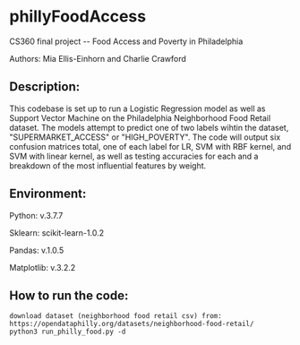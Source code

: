 # phillyFoodAccess
CS360 final project -- Food Access and Poverty in Philadelphia 

Authors: Mia Ellis-Einhorn and Charlie Crawford

## Description:
This codebase is set up to run a Logistic Regression model as well as Support Vector Machine on the Philadelphia Neighborhood Food Retail dataset. The models attempt to predict one of two labels wihtin the dataset, "SUPERMARKET_ACCESS" or "HIGH_POVERTY". The code will output six confusion matrices total, one of each label for LR, SVM with RBF kernel, and SVM with linear kernel, as well as testing accuracies for each and a breakdown of the most influential features by weight. 

## Environment:
Python: v.3.7.7

Sklearn: scikit-learn-1.0.2

Pandas: v.1.0.5

Matplotlib: v.3.2.2 

## How to run the code:

```
download dataset (neighborhood food retail csv) from: https://opendataphilly.org/datasets/neighborhood-food-retail/ 
python3 run_philly_food.py -d 
```

